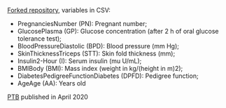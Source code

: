 [Forked repository](https://github.com/lisatwyw/GlucoseLevels), variables in CSV:

- PregnanciesNumber (PN): Pregnant number;
- GlucosePlasma (GP): Glucose concentration (after 2 h of oral glucose tolerance test);
- BloodPressureDiastolic (BPD): Blood pressure (mm Hg);
- SkinThicknessTriceps (STT): Skin fold thickness (mm);
- Insulin2-Hour (I): Serum insulin (mu U/mL);
- BMIBody (BMI): Mass index (weight in kg/(height in m)2);
- DiabetesPedigreeFunctionDiabetes (DPFD): Pedigree function;
- AgeAge (AA): Years old

[PTB](
https://physionet.org/static/published-projects/ptb-xl/ptb-xl-a-large-publicly-available-electrocardiography-dataset-1.0.1.zip) published in April 2020
